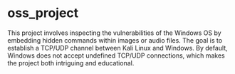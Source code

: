 # oss_project
This project involves inspecting the vulnerabilities of the Windows OS by embedding hidden commands within images or audio files. The goal is to establish a TCP/UDP channel between Kali Linux and Windows. By default, Windows does not accept undefined TCP/UDP connections, which makes the project both intriguing and educational.
